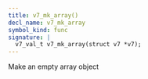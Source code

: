 ```yaml
---
title: v7_mk_array()
decl_name: v7_mk_array
symbol_kind: func
signature: |
  v7_val_t v7_mk_array(struct v7 *v7);
---
```


Make an empty array object 

